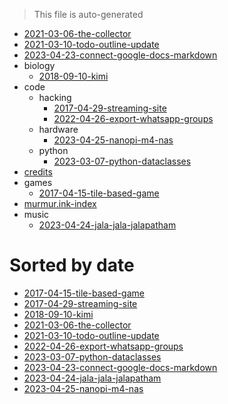 > This file is auto-generated


- [2021-03-06-the-collector](2021-03-06-the-collector.md)
- [2021-03-10-todo-outline-update](2021-03-10-todo-outline-update.md)
- [2023-04-23-connect-google-docs-markdown](2023-04-23-connect-google-docs-markdown.md)
- biology
    - [2018-09-10-kimi](biology/2018-09-10-kimi.md)
- code
    - hacking
        - [2017-04-29-streaming-site](code/hacking/2017-04-29-streaming-site.md)
        - [2022-04-26-export-whatsapp-groups](code/hacking/2022-04-26-export-whatsapp-groups.md)
    - hardware
        - [2023-04-25-nanopi-m4-nas](code/hardware/2023-04-25-nanopi-m4-nas.md)
    - python
        - [2023-03-07-python-dataclasses](code/python/2023-03-07-python-dataclasses.md)
- [credits](credits.md)
- games
    - [2017-04-15-tile-based-game](games/2017-04-15-tile-based-game.md)
- [murmur.ink-index](murmur.ink-index.md)
- music
    - [2023-04-24-jala-jala-jalapatham](music/2023-04-24-jala-jala-jalapatham.md)



# Sorted by date

 - [2017-04-15-tile-based-game](games/2017-04-15-tile-based-game.md)
 - [2017-04-29-streaming-site](code/hacking/2017-04-29-streaming-site.md)
 - [2018-09-10-kimi](biology/2018-09-10-kimi.md)
 - [2021-03-06-the-collector](2021-03-06-the-collector.md)
 - [2021-03-10-todo-outline-update](2021-03-10-todo-outline-update.md)
 - [2022-04-26-export-whatsapp-groups](code/hacking/2022-04-26-export-whatsapp-groups.md)
 - [2023-03-07-python-dataclasses](code/python/2023-03-07-python-dataclasses.md)
 - [2023-04-23-connect-google-docs-markdown](2023-04-23-connect-google-docs-markdown.md)
 - [2023-04-24-jala-jala-jalapatham](music/2023-04-24-jala-jala-jalapatham.md)
 - [2023-04-25-nanopi-m4-nas](code/hardware/2023-04-25-nanopi-m4-nas.md)
